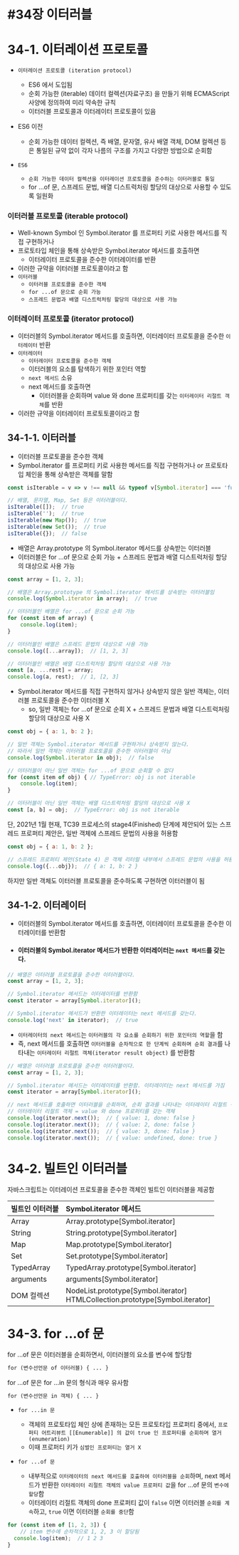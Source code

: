 #34장 이터러블
=================================================================

# 34-1. 이터레이션 프로토콜

- `이터레이션 프로토콜 (iteration protocol)`
  - ES6 에서 도입됨
  - 순회 가능한 (iterable) 데이터 컬렉션(자료구조) 을 만들기 위해 ECMAScript 사양에 정의하여 미리 약속한 규칙
  - 이터러블 프로토콜과 이터레이터 프로토콜이 있음


- ES6 이전
  - 순회 가능한 데이터 컬렉션, 즉 배열, 문자열, 유사 배열 객체, DOM 컬렉션 등은 통일된 규약 없이 각자 나름의 구조를 가지고 다양한 방법으로 순회함
- `ES6`
  - `순회 가능한 데이터 컬렉션을 이터레이션 프로토콜을 준수하는 이터러블로 통일`
  - for ...of 문, 스프레드 문법, 배열 디스트럭처링 할당의 대상으로 사용할 수 있도록 일원화

    
### 이터러블 프로토콜 (iterable protocol)
- Well-known Symbol 인 Symbol.iterator 를 프로퍼티 키로 사용한 메서드를 직접 구현하거나
- 프로토타입 체인을 통해 상속받은 Symbol.iterator 메서드를 호출하면
  - 이터레이터 프로토콜을 준수한 이터레이터를 반환
- 이러한 규약을 이터러블 프로토콜이라고 함
- `이터러블`
  - `이터러블 프로토콜을 준수한 객체`
  - `for ...of 문으로 순회 가능`
  - `스프레드 문법과 배열 디스트럭처링 할당의 대상으로 사용 가능`

### 이터레이터 프로토콜 (iterator protocol)
- 이터러블의 Symbol.iterator 메서드를 호출하면, 이터레이터 프로토콜을 준수한 `이터레이터` 반환
- `이터레이터`
  - `이터레이터 프로토콜을 준수한 객체`
  - 이터러블의 요소를 탐색하기 위한 포인터 역할
  - `next 메서드` 소유
  - next 메서드를 호출하면
    - 이터러블을 순회하며 value 와 done 프로퍼티를 갖는 `이터레이터 리절트 객체`를 반환
- 이러한 규약을 이터레이터 프로토토콜이라고 함


## 34-1-1. 이터러블

- 이터러블 프로토콜을 준수한 객체
- Symbol.iterator 를 프로퍼티 키로 사용한 메서드를 직접 구현하거나 or 프로토타입 체인을 통해 상속받은 객체를 말함

```javascript
const isIterable = v => v !== null && typeof v[Symbol.iterator] === 'function';

// 배열, 문자열, Map, Set 등은 이터러블이다.
isIterable([]);  // true
isIterable('');  // true
isIterable(new Map());  // true
isIterable(new Set());  // true
isIterable({});  // false
```

- 배열은 Array.prototype 의 Symbol.iterator 메서드를 상속받는 이터러블
- 이터러블은 for ...of 문으로 순회 가능 + 스프레드 문법과 배열 디스트럭처링 할당의 대상으로 사용 가능

```javascript
const array = [1, 2, 3];

// 배열은 Array.prototype 의 Symbol.iterator 메서드를 상속받는 이터러블임
console.log(Symbol.iterator in array);  // true

// 이터러블인 배열은 for ...of 문으로 순회 가능
for (const item of array) {
    console.log(item);
}

// 이터러블인 배열은 스프레드 문법의 대상으로 사용 가능
console.log([...array]);  // [1, 2, 3]

// 이터러블인 배열은 배열 디스트럭처링 할당의 대상으로 사용 가능
const [a, ...rest] = array;
console.log(a, rest);  // 1, [2, 3]
```

- Symbol.iterator 메서드를 직접 구현하지 않거나 상속받지 않은 일반 객체는, 이터러블 프로토콜을 준수한 이터러블 X
  - so, 일반 객체는 for ...of 문으로 순회 X + 스프레드 문법과 배열 디스트럭처링 할당의 대상으로 사용 X

````javascript
const obj = { a: 1, b: 2 };

// 일반 객체는 Symbol.iterator 메서드를 구현하거나 상속받지 않는다.
// 따라서 일반 객체는 이터러블 프로토콜을 준수한 이터러블이 아님
console.log(Symbol.iterator in obj);  // false

// 이터러블이 아닌 일반 객체는 for ...of 문으로 순회할 수 없다
for (const item of obj) { // TypeError: obj is not iterable
    console.log(item);
}

// 이터러블이 아닌 일반 객체는 배열 디스트럭처링 할당의 대상으로 사용 X
const [a, b] = obj;  // TypeError: obj is not iterable
````

단, 2021년 1월 현재, TC39 프로세스의 stage4(Finished) 단계에 제안되어 있는 스프레드 프로퍼티 제안은, 일반 객체에 스프레드 문법의 사용을 허용함

```javascript
const obj = { a: 1, b: 2 };

// 스프레드 프로퍼티 제안(State 4) 은 객체 리터럴 내부에서 스프레드 문법의 사용을 허용함
console.log({...obj});  // { a: 1, b: 2 }
```

하지만 일반 객체도 이터러블 프로토콜을 준수하도록 구현하면 이터러블이 됨

## 34-1-2. 이터레이터

- 이터러블의 Symbol.iterator 메서드를 호출하면, 이터레이터 프로토콜을 준수한 이터레이터를 반환함
- #### 이터러블의 Symbol.iterator 메서드가 반환한 이터레이터는 `next 메서드`를 갖는다.

```javascript
// 배열은 이터러블 프로토콜을 준수한 이터러블이다.
const array = [1, 2, 3];

// Symbol.iterator 메서드는 이터레이터를 반환함
const iterator = array[Symbol.iterator]();

// Symbol.iterator 메서드가 반환한 이터레이터는 next 메서드를 갖는다.
console.log('next' in iterator);  // true
```

- `이터레이터의 next 메서드`는 `이터러블의 각 요소를 순회하기 위한 포인터의 역할`을 함
- 즉, next 메서드를 호출하면 `이터러블을 순차적으로 한 단계씩 순회하며 순회 결과`를 나타내는 `이터레이터 리절트 객체(iterator result object)` 를 반환함

```javascript
// 배열은 이터러블 프로토콜을 준수한 이터러블이다.
const array = [1, 2, 3];

// Symbol.iterator 메서드는 이터레이터를 반환함. 이터레이터는 next 메서드를 가짐
const iterator = array[Symbol.iterator]();

// next 메서드를 호출하면 이터러블을 순회하며, 순회 결과를 나타내는 이터레이터 리절트 객체를 반환함
// 이터레이터 리절트 객체 = value 와 done 프로퍼티를 갖는 객체
console.log(iterator.next());  // { value: 1, done: false }
console.log(iterator.next());  // { value: 2, done: false }
console.log(iterator.next());  // { value: 3, done: false }
console.log(iterator.next());  // { value: undefined, done: true }
```

# 34-2. 빌트인 이터러블

자바스크립트는 이터레이션 프로토콜을 준수한 객체인 빌트인 이터러블을 제공함

| 빌트인 이터러블   | Symbol.iterator 메서드                                                                  |
|:-----------|:-------------------------------------------------------------------------------------|
| Array      | Array.prototype[Symbol.iterator]                                                     |
| String     | String.prototype[Symbol.iterator]                                                    |
| Map        | Map.prototype[Symbol.iterator]                                                       |
| Set        | Set.prototype[Symbol.iterator]                                                       |
| TypedArray | TypedArray.prototype[Symbol.iterator]                                                |
| arguments  | arguments[Symbol.iterator]                                                           |
| DOM 컬렉션    | NodeList.prototype[Symbol.iterator]  <br/> HTMLCollection.prototype[Symbol.iterator] |


# 34-3. for ...of 문

for ...of 문은 이터러블을 순회하면서, 이터러블의 요소를 변수에 할당함

````markdown
for (변수선언문 of 이터러블) { ... }
````

for ...of 문은 for ...in 문의 형식과 매우 유사함

````markdown
for (변수선언문 in 객체) { ... }
````

- `for ...in 문`
  - 객체의 프로토타입 체인 상에 존재하는 모든 프로토타입 프로퍼티 중에서, `프로퍼티 어트리뷰트 [[Enumerable]] 의 값이 true 인 프로퍼티를 순회하며 열거(enumeration)`
  - 이때 프로퍼티 키가 `심벌인 프로퍼티는 열거 X`



- `for ...of 문`
  - 내부적으로 `이터레이터의 next 메서드를 호출하여 이터러블을 순회`하며, next 메서드가 반환한 `이터레이터 리절트 객체의 value 프로퍼티 값`을 for ...of 문의 `변수에 할당`함
  - 이터레이터 리절트 객체의 done 프로퍼티 값이 `false` 이면 이터러블 `순회를 계속`하고, `true` 이면 이터러블 `순회를 중단`함

```javascript
for (const item of [1, 2, 3]) {
    // item 변수에 순차적으로 1, 2, 3 이 할당됨
  console.log(item);  // 1 2 3
}
```






































